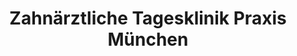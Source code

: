 ---
title: "Zahnärztliche Tagesklinik Praxis München"
url: /muenchen/zahnaerztliche-tagesklinik-praxis-muenchen/
shop: Allgemein
---